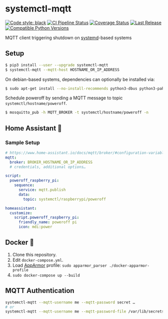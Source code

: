 # systemctl-mqtt

[![Code style: black](https://img.shields.io/badge/code%20style-black-000000.svg)](https://github.com/psf/black)
[![CI Pipeline Status](https://github.com/fphammerle/systemctl-mqtt/workflows/tests/badge.svg)](https://github.com/fphammerle/systemctl-mqtt/actions)
[![Coverage Status](https://coveralls.io/repos/github/fphammerle/systemctl-mqtt/badge.svg?branch=master)](https://coveralls.io/github/fphammerle/systemctl-mqtt?branch=master)
[![Last Release](https://img.shields.io/pypi/v/systemctl-mqtt.svg)](https://pypi.org/project/systemctl-mqtt/#history)
[![Compatible Python Versions](https://img.shields.io/pypi/pyversions/systemctl-mqtt.svg)](https://pypi.org/project/systemctl-mqtt/)

MQTT client triggering shutdown on [systemd](https://freedesktop.org/wiki/Software/systemd/)-based systems

## Setup

```sh
$ pip3 install --user --upgrade systemctl-mqtt
$ systemctl-mqtt --mqtt-host HOSTNAME_OR_IP_ADDRESS
```

On debian-based systems, dependencies can optionally be installed via:
```sh
$ sudo apt-get install --no-install-recommends python3-dbus python3-paho-mqtt
```

Schedule poweroff by sending a MQTT message to topic `systemctl/hostname/poweroff`.

```sh
$ mosquitto_pub -h MQTT_BROKER -t systemctl/hostname/poweroff -n
```

## Home Assistant 🏡

### Sample Setup

```yaml
# https://www.home-assistant.io/docs/mqtt/broker/#configuration-variables
mqtt:
  broker: BROKER_HOSTNAME_OR_IP_ADDRESS
  # credentials, additional options…

script:
  poweroff_raspberry_pi:
    sequence:
      service: mqtt.publish
      data:
        topic: systemctl/raspberrypi/poweroff

homeassistant:
  customize:
    script.poweroff_raspberry_pi:
      friendly_name: poweroff pi
      icon: mdi:power
```

## Docker 🐳

1. Clone this repository.
2. Edit `docker-compose.yml`.
3. Load [AppArmor](https://en.wikipedia.org/wiki/AppArmor) profile:
   `sudo apparmor_parser ./docker-apparmor-profile`
4. `sudo docker-compose up --build`

## MQTT Authentication

```sh
systemctl-mqtt --mqtt-username me --mqtt-password secret …
# or
systemctl-mqtt --mqtt-username me --mqtt-password-file /var/lib/secrets/mqtt/password …
```
